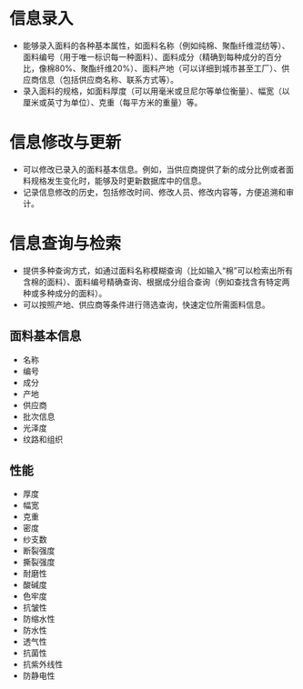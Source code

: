 # **信息录入**
   - 能够录入面料的各种基本属性，如面料名称（例如纯棉、聚酯纤维混纺等）、面料编号（用于唯一标识每一种面料）、面料成分（精确到每种成分的百分比，像棉80%、聚酯纤维20%）、面料产地（可以详细到城市甚至工厂）、供应商信息（包括供应商名称、联系方式等）。
   - 录入面料的规格，如面料厚度（可以用毫米或旦尼尔等单位衡量）、幅宽（以厘米或英寸为单位）、克重（每平方米的重量）等。
     
# **信息修改与更新**
   - 可以修改已录入的面料基本信息。例如，当供应商提供了新的成分比例或者面料规格发生变化时，能够及时更新数据库中的信息。
   - 记录信息修改的历史，包括修改时间、修改人员、修改内容等，方便追溯和审计。
# **信息查询与检索**
   - 提供多种查询方式，如通过面料名称模糊查询（比如输入“棉”可以检索出所有含棉的面料）、面料编号精确查询、根据成分组合查询（例如查找含有特定两种或多种成分的面料）。
   - 可以按照产地、供应商等条件进行筛选查询，快速定位所需面料信息。


## 面料基本信息
- 名称
- 编号
- 成分
- 产地
- 供应商
- 批次信息
- 光泽度
- 纹路和组织
  
##  性能
- 厚度
- 幅宽
- 克重
- 密度
- 纱支数
- 断裂强度
- 撕裂强度
- 耐磨性
- 酸碱度
- 色牢度
- 抗皱性
- 防缩水性
- 防水性
- 透气性
- 抗菌性
- 抗紫外线性
- 防静电性


